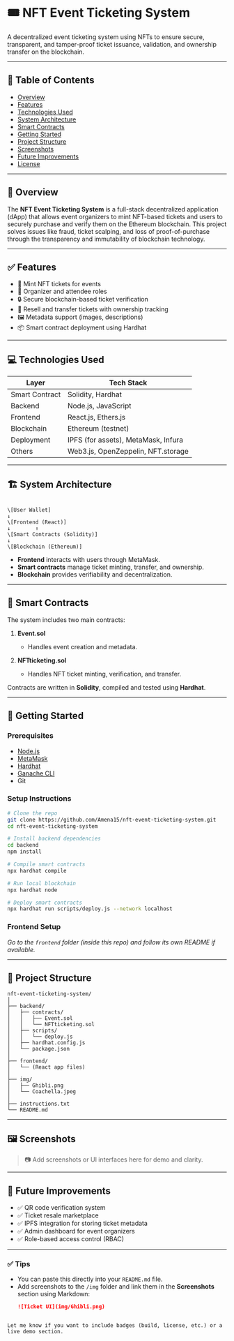 # 🎟️ NFT Event Ticketing System

A decentralized event ticketing system using NFTs to ensure secure, transparent, and tamper-proof ticket issuance, validation, and ownership transfer on the blockchain.

---

## 📌 Table of Contents

- [Overview](#-overview)
- [Features](#features)
- [Technologies Used](#technologies-used)
- [System Architecture](#system-architecture)
- [Smart Contracts](#smart-contracts)
- [Getting Started](#getting-started)
- [Project Structure](#project-structure)
- [Screenshots](#screenshots)
- [Future Improvements](#future-improvements)
- [License](#license)

---

## 📖 Overview

The **NFT Event Ticketing System** is a full-stack decentralized application (dApp) that allows event organizers to mint NFT-based tickets and users to securely purchase and verify them on the Ethereum blockchain. This project solves issues like fraud, ticket scalping, and loss of proof-of-purchase through the transparency and immutability of blockchain technology.

---

## ✅ Features

- 🎫 Mint NFT tickets for events
- 👤 Organizer and attendee roles
- 🔒 Secure blockchain-based ticket verification
- 🔄 Resell and transfer tickets with ownership tracking
- 🖼️ Metadata support (images, descriptions)
- 📦 Smart contract deployment using Hardhat

---

## 💻 Technologies Used

| Layer        | Tech Stack                                 |
|--------------|---------------------------------------------|
| Smart Contract | Solidity, Hardhat                        |
| Backend      | Node.js, JavaScript                        |
| Frontend     | React.js, Ethers.js                        |
| Blockchain   | Ethereum (testnet)                         |
| Deployment   | IPFS (for assets), MetaMask, Infura        |
| Others       | Web3.js, OpenZeppelin, NFT.storage         |

---

## 🏗️ System Architecture

```

\[User Wallet]
↓
\[Frontend (React)]
↓        ↑
\[Smart Contracts (Solidity)]
↓
\[Blockchain (Ethereum)]

````

- **Frontend** interacts with users through MetaMask.
- **Smart contracts** manage ticket minting, transfer, and ownership.
- **Blockchain** provides verifiability and decentralization.

---

## 🔐 Smart Contracts

The system includes two main contracts:

1. **Event.sol**  
   - Handles event creation and metadata.

2. **NFTticketing.sol**  
   - Handles NFT ticket minting, verification, and transfer.

Contracts are written in **Solidity**, compiled and tested using **Hardhat**.

---

## 🚀 Getting Started

### Prerequisites

- [Node.js](https://nodejs.org/)
- [MetaMask](https://metamask.io/)
- [Hardhat](https://hardhat.org/)
- [Ganache CLI](https://trufflesuite.com/ganache/)
- Git

### Setup Instructions

```bash
# Clone the repo
git clone https://github.com/Amena15/nft-event-ticketing-system.git
cd nft-event-ticketing-system

# Install backend dependencies
cd backend
npm install

# Compile smart contracts
npx hardhat compile

# Run local blockchain
npx hardhat node

# Deploy smart contracts
npx hardhat run scripts/deploy.js --network localhost
````

### Frontend Setup

*Go to the `frontend` folder (inside this repo) and follow its own README if available.*

---

## 📁 Project Structure

```
nft-event-ticketing-system/
│
├── backend/
│   ├── contracts/
│   │   ├── Event.sol
│   │   └── NFTticketing.sol
│   ├── scripts/
│   │   └── deploy.js
│   ├── hardhat.config.js
│   └── package.json
│
├── frontend/
│   └── (React app files)
│
├── img/
│   ├── Ghibli.png
│   └── Coachella.jpeg
│
├── instructions.txt
└── README.md
```

---

## 🖼️ Screenshots

> 📷 Add screenshots or UI interfaces here for demo and clarity.

---

## 🔮 Future Improvements

* ✅ QR code verification system
* ✅ Ticket resale marketplace
* ✅ IPFS integration for storing ticket metadata
* ✅ Admin dashboard for event organizers
* ✅ Role-based access control (RBAC)

---

### ✅ Tips
- You can paste this directly into your `README.md` file.
- Add screenshots to the `/img` folder and link them in the **Screenshots** section using Markdown:
  ```markdown
  ![Ticket UI](img/Ghibli.png)
````

Let me know if you want to include badges (build, license, etc.) or a live demo section.
